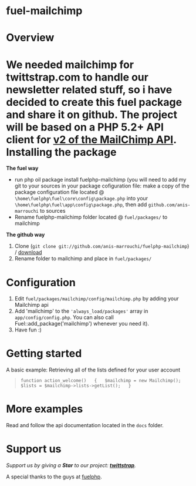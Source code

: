 fuel-mailchimp
==============


Overview
=============================================
We needed mailchimp for twittstrap.com to handle our newsletter related stuff, so i have decided to create this fuel package and share it on github.
The project will be based on a PHP 5.2+ API client for [v2 of the MailChimp API](http://apidocs.mailchimp.com/api/2.0/).
Installing the package
==================================
**The fuel way**

- run php oil package install fuelphp-mailchimp (you will need to add my git to your sources in your package cofiguration file: make a copy of the package configuration file located @ `\home\fuelphp\fuel\core\config\package.php` into your `\home\fuelphp\fuel\app\config\package.php`, then add `github.com/anis-marrouchi` to sources
- Rename fuelphp-mailchimp folder located @ `fuel/packages/` to mailchimp 

**The github way**

1. Clone (`git clone git://github.com/anis-marrouchi/fuelphp-mailchimp`) / [download](https://github.com/anis-marrouchi/fuelphp-mailchimp/archive/master.zip)
2. Rename folder to mailchimp and place in `fuel/packages/`

Configuration
==================================
1. Edit `fuel/packages/mailchimp/config/mailchimp.php` by adding your Mailchimp api
2. Add 'mailchimp' to the `'always_load/packages'` array in `app/config/config.php`. You can also call Fuel::add_package('mailchimp') whenever you need it).
3. Have fun :)

Getting started
=========================

A basic example: Retrieving all of the lists defined for your user account
> `function action_welcome()  
> {  
>   $mailchimp = new Mailchimp();  
> 	$lists = $mailchimp->lists->getList();  
> }`

More examples
=========================
Read and follow the api documentation located in the `docs` folder.

Support us
=============================================
*Support us by giving a **Star** to our project: **[twittstrap](https://github.com/twittstrap/twittstrap)**.*

A special thanks to the guys at [fuelphp](http://fuelphp.com/contribute/donate).